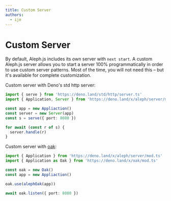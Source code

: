 ```yaml
---
title: Custom Server
authors:
  - ije
---
```


# Custom Server

By default, Aleph.js includes its own server with `next start`. A custom Aleph.js server allows you to start a server 100% programmatically in order to use custom server patterns. Most of the time, you will not need this – but it's available for complete customization.

Custom server with Deno's std http server:

```ts
import { serve } from 'https://deno.land/std/http/server.ts'
import { Application, Server } from 'https://deno.land/x/aleph/server/mod.ts'

const app = new Appliaction()
const server = new Server(app)
const s = serve({ port: 8080 })

for await (const r of s) {
  server.handle(r)
}
```

Custom server with [oak](https://deno.land/x/oak):

```ts
import { Application } from 'https://deno.land/x/aleph/server/mod.ts'
import { Application as Oak } from 'https://deno.land/x/oak/mod.ts'

const oak = new Oak()
const app = new Appliaction()

oak.use(alephOak(app))

await oak.listen({ port: 8080 })
```